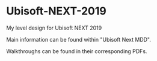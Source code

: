 # Ubisoft-NEXT-2019
My level design for Ubisoft NEXT 2019

Main information can be found within "Ubisoft Next MDD".

Walkthroughs can be found in their corresponding PDFs.

